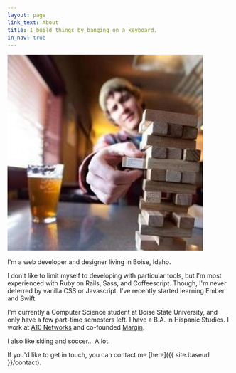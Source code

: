 ```yaml
---
layout: page
link_text: About
title: I build things by banging on a keyboard.
in_nav: true
---
```


<div class="half-width">
  <img src="/public/images/me.jpeg" class="half-width mt3 mb2" />
</div>

I'm a web developer and designer living in Boise, Idaho.

I don't like to limit myself to developing with particular tools, but I'm most experienced with Ruby on Rails, Sass, and Coffeescript. Though, I'm never deterred by vanilla CSS or Javascript. I've recently started learning Ember and Swift.

I'm currently a Computer Science student at Boise State University, and only have a few part-time semesters left. I have a B.A. in Hispanic Studies. I work at [A10 Networks](https://a10networks.com) and co-founded [Margin](http://margin.io).

<p class="mid-gray italic py1">I also like skiing and soccer... A lot.</p>

If you'd like to get in touch, you can contact me [here]({{ site.baseurl }}/contact).

